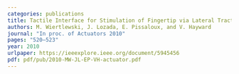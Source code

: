 ```yaml
---
categories: publications
title: Tactile Interface for Stimulation of Fingertip via Lateral Traction
authors: M. Wiertlewski, J. Lozada, E. Pissaloux, and V. Hayward
journal: "In proc. of Actuators 2010"
pages: "520–523"
year: 2010
urlpaper: https://ieeexplore.ieee.org/document/5945456
pdf: pdf/pub/2010-MW-JL-EP-VH-actuator.pdf
---
```

